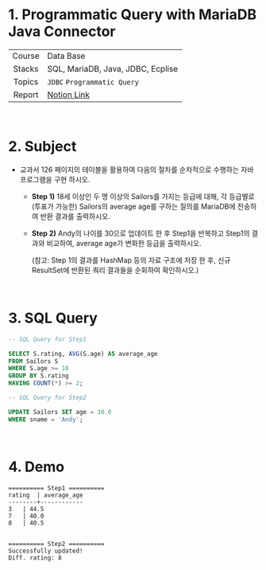 # 1.  Programmatic Query with MariaDB Java Connector

|        |                                        |
| :----: | -------------------------------------- |
| Course | Data Base                |
| Stacks | SQL, MariaDB, Java, JDBC, Ecplise |
| Topics | `JDBC` `Programmatic Query` |
| Report | [Notion Link](https://www.notion.so/24siefil/MariaDB-Java-Connector-63dbfdd78b864b9291dfcd94ae2bca66) |

 <br/>

# 2. Subject

* 교과서 126 페이지의 테이블을 활용하여 다음의 절차를 순차적으로 수행하는 자바 프로그램을 구현 하시오.

  * **Step 1)** 18세 이상인 두 명 이상의 Sailors를 가지는 등급에 대해, 각 등급별로 (투표가 가능한) Sailors의 average age를 구하는 질의를 MariaDB에 전송하여 반환 결과를 출력하시오.

  * **Step 2)** Andy의 나이를 30으로 업데이트 한 후 Step1을 반복하고 Step1의 결과와 비교하여, average age가 변화한 등급을 출력하시오.

    (참고: Step 1의 결과를 HashMap 등의 자료 구조에 저장 한 후, 신규 ResultSet에 반환된 쿼리 결과들을 순회하여 확인하시오.)

 <br/>


# 3. SQL Query

```sql
-- SQL Query for Step1

SELECT S.rating, AVG(S.age) AS average_age
FROM Sailors S
WHERE S.age >= 18
GROUP BY S.rating
HAVING COUNT(*) >= 2;
```

```sql
-- SQL Query for Step2

UPDATE Sailors SET age = 30.0
WHERE sname = 'Andy';
```

 <br/>

# 4. Demo

```
========== Step1 ==========
rating	| average_age
--------+------------
3	| 44.5
7	| 40.0
8	| 40.5


========== Step2 ==========
Successfully updated!
Diff. rating: 8
```
